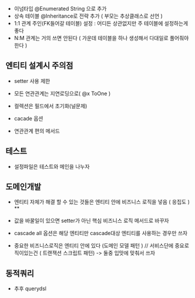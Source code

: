 - 이넘타입 @Enumerated  String 으로 추가
- 상속 테이블 @Inheritance로 전략 추가 ( 부모는 추상클래스로 선언 )
- 1:1 관계 주인(FK들어갈 테이블) 설정 : 어디든 상관없지만 주 테이블에 설정하는게 좋다 
- N:M 관계는 거의 쓰면 안된다 ( 가운데 테이블을 하나 생성해서 다대일로 풀어줘야한다 ) 



## 엔티티 설계시 주의점

- setter 사용 제한

- 모든 연관관계는 지연로딩으로( @x ToOne )


- 컬렉션은 필드에서 초기화(널문제)

- cacade 옵션

- 연관관계 편의 메서드 
## 테스트

- 설정파일은 테스트와 메인을 나누자

## 도메인개발

- 엔티티 자체가 해결 할 수 있는 것들은 엔티티 안에 비즈니스 로직을 넣음 ( 응집도 ) **

- 값을 바꿀일이 있으면 setter가 아닌 핵심 비즈니스 로직 메서드로 바꾸자


- cascade all 옵션은 해당 엔티티만 cascade대상 엔티티를 사용하는 경우만 쓰자

- 중요한 비즈니스로직은 엔티티 안에 있다 (도메인 모델 패턴 ) // 서비스단에 중요로직이있는건 ( 트랜잭션 스크립트 패턴) -> 둘중 입맛에 맞춰서 쓰자

## 동적쿼리 
- 추후 querydsl